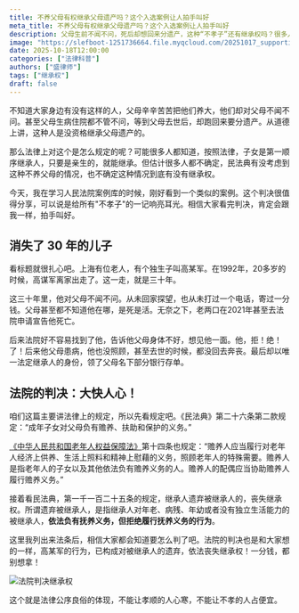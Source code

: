 ```yaml
---
title: 不养父母有权继承父母遗产吗？这个入选案例让人拍手叫好
meta_title: 不养父母有权继承父母遗产吗？这个入选案例让人拍手叫好
description: 父母生前不闻不问，死后却想回来分遗产，这种“不孝子”还有继承权吗？很多人以为，只要是法定继承人，分遗产就天经地义。但本文将通过一个入选人民法院案例库的真实判决，告诉你一个大快人心的答案。文章深度剖析了一个儿子离家30年，对父母未尽任何赡养义务，最终被法院判决“丧失继承权”的案例。你将了解到，《民法典》如何定义“遗弃”行为，以及为何“赡养义务”是享有“继承权”的前提。这个判决不仅是对不孝行为的法律惩戒，更是对社会公序良俗的有力维护，它明确告诉所有人：法律不会让尽孝者心寒，更不会让无情者得利。
image: "https://slefboot-1251736664.file.myqcloud.com/20251017_supporting_inheritance.webp"
date: 2025-10-18T12:00:00
categories: ["法律科普"]
authors: ["盛律师"]
tags: ["继承权"]
draft: false
---
```


不知道大家身边有没有这样的人，父母辛辛苦苦把他们养大，他们却对父母不闻不问。甚至父母生病住院都不管不问，等到父母去世后，却跑回来要分遗产。从道德上讲，这种人是没资格继承父母遗产的。

那么法律上对这个是怎么规定的呢？可能很多人都知道，按照法律，子女是第一顺序继承人，只要是亲生的，就能继承。但估计很多人都不确定，民法典有没考虑到这种不养父母的情况，也不确定这种情况到底有没有继承权。

今天，我在学习人民法院案例库的时候，刚好看到一个类似的案例。这个判决很值得分享，可以说是给所有"不孝子"的一记响亮耳光。相信大家看完判决，肯定会跟我一样，拍手叫好。

## 消失了 30 年的儿子

看标题就很扎心吧。上海有位老人，有个独生子叫高某军。在1992年，20多岁的时候，高谋军离家出走了。这一走，就是三十年。

这三十年里，他对父母不闻不问。从未回家探望，也从未打过一个电话，寄过一分钱。父母甚至都不知道他在哪，是死是活。无奈之下，老两口在2021年甚至去法院申请宣告他死亡。

后来法院好不容易找到了他，告诉他父母身体不好，想见他一面。他，拒！绝！了！后来他父母患病，他也没照顾，甚至去世的时候，都没回去奔丧。最后却以唯一法定继承人的身份，领了父母名下部分银行存单。

## 法院的判决：大快人心！

咱们这篇主要讲法律上的规定，所以先看规定吧。《民法典》第二十六条第二款规定：“成年子女对父母负有赡养、扶助和保护的义务。”

[《中华人民共和国老年人权益保障法》](https://www.gov.cn/guoqing/2021-10/29/content_5647622.htm)第十四条也规定：“赡养人应当履行对老年人经济上供养、生活上照料和精神上慰藉的义务，照顾老年人的特殊需要。赡养人是指老年人的子女以及其他依法负有赡养义务的人。赡养人的配偶应当协助赡养人履行赡养义务。” 

接着看民法典，第一千一百二十五条的规定，继承人遗弃被继承人的，丧失继承权。所谓遗弃被继承人，是指继承人对年老、病残、年幼或者没有独立生活能力的被继承人，**依法负有抚养义务，但拒绝履行抚养义务的行为**。

这里我列出来法条后，相信大家都会知道要怎么判了吧。法院的判决也是和大家想的一样，高某军的行为，已构成对被继承人的遗弃，依法丧失继承权！一分钱，都别想拿！

![法院判决继承权](https://slefboot-1251736664.file.myqcloud.com/20251017_supporting_inheritance_1.webp)

这个就是法律公序良俗的体现，不能让孝顺的人心寒，不能让不孝的人占便宜。